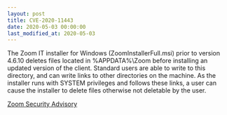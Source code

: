 ```yaml
---
layout: post
title: CVE-2020-11443
date: 2020-05-03 00:00:00
last_modified_at: 2020-05-03
---
```


The Zoom IT installer for Windows (ZoomInstallerFull.msi) prior to version 4.6.10 deletes files located in %APPDATA%\Zoom before installing an updated version of the client. Standard users are able to write to this directory, and can write links to other directories on the machine. As the installer runs with SYSTEM privileges and follows these links, a user can cause the installer to delete files otherwise not deletable by the user.

[Zoom Security Advisory](https://support.zoom.us/hc/en-us/articles/360043036451-Security-CVE-2020-11443)